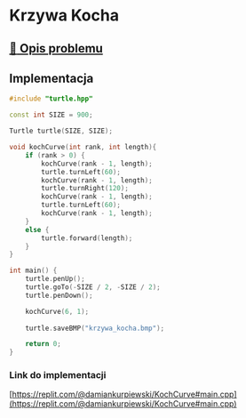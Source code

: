 # Krzywa Kocha

## [:link: Opis problemu](../../../../algorithms/fractals/koch-curve.md)

## Implementacja

```cpp linenums="1"
#include "turtle.hpp"

const int SIZE = 900;

Turtle turtle(SIZE, SIZE);

void kochCurve(int rank, int length){
    if (rank > 0) {
        kochCurve(rank - 1, length);
        turtle.turnLeft(60);
        kochCurve(rank - 1, length);
        turtle.turnRight(120);
        kochCurve(rank - 1, length);
        turtle.turnLeft(60);
        kochCurve(rank - 1, length);
    }
    else {
        turtle.forward(length);
    }
}

int main() {
    turtle.penUp();
    turtle.goTo(-SIZE / 2, -SIZE / 2);
    turtle.penDown();

    kochCurve(6, 1);
    
    turtle.saveBMP("krzywa_kocha.bmp");

    return 0;
} 
```

### Link do implementacji

[https://replit.com/@damiankurpiewski/KochCurve#main.cpp](https://replit.com/@damiankurpiewski/KochCurve#main.cpp)
